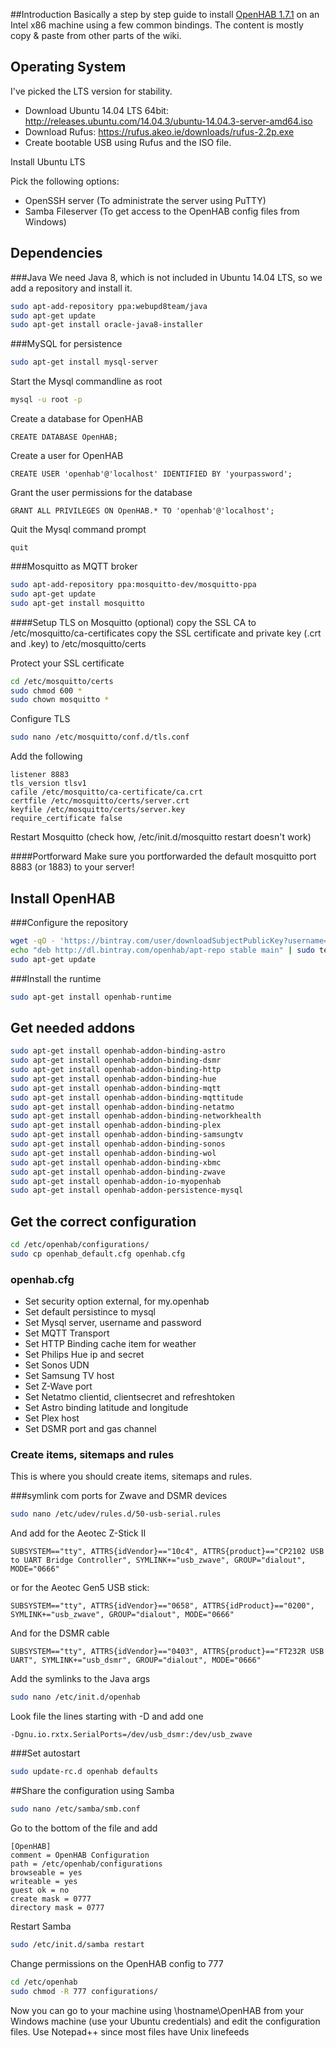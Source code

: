 ##Introduction
Basically a step by step guide to install [OpenHAB 1.7.1](www.openhab.org) on an Intel x86 machine using a few common bindings. 
The content is mostly copy & paste from other parts of the wiki.

## Operating System
I've picked the LTS version for stability.

- Download Ubuntu 14.04 LTS 64bit: http://releases.ubuntu.com/14.04.3/ubuntu-14.04.3-server-amd64.iso
- Download Rufus: https://rufus.akeo.ie/downloads/rufus-2.2p.exe
- Create bootable USB using Rufus and the ISO file.

Install Ubuntu LTS

Pick the following options:
- OpenSSH server (To administrate the server using PuTTY)
- Samba Fileserver (To get access to the OpenHAB config files from Windows)

## Dependencies
###Java
We need Java 8, which is not included in Ubuntu 14.04 LTS, so we add a repository and install it.
```bash
sudo apt-add-repository ppa:webupd8team/java
sudo apt-get update
sudo apt-get install oracle-java8-installer
```

###MySQL for persistence
```bash
sudo apt-get install mysql-server
```

Start the Mysql commandline as root
```bash
mysql -u root -p
```

Create a database for OpenHAB
```
CREATE DATABASE OpenHAB;
```
Create a user for OpenHAB
```
CREATE USER 'openhab'@'localhost' IDENTIFIED BY 'yourpassword';
```
Grant the user permissions for the database
```
GRANT ALL PRIVILEGES ON OpenHAB.* TO 'openhab'@'localhost';
```
Quit the Mysql command prompt
```
quit
```

###Mosquitto as MQTT broker
```bash
sudo apt-add-repository ppa:mosquitto-dev/mosquitto-ppa
sudo apt-get update
sudo apt-get install mosquitto
```

####Setup TLS on Mosquitto (optional)
copy the SSL CA to /etc/mosquitto/ca-certificates
copy the SSL certificate and private key (.crt and .key) to /etc/mosquitto/certs

Protect your SSL certificate
```bash
cd /etc/mosquitto/certs
sudo chmod 600 *
sudo chown mosquitto *
```

Configure TLS
```bash
sudo nano /etc/mosquitto/conf.d/tls.conf
```
Add the following
```
listener 8883
tls_version tlsv1
cafile /etc/mosquitto/ca-certificate/ca.crt
certfile /etc/mosquitto/certs/server.crt
keyfile /etc/mosquitto/certs/server.key
require_certificate false
```

Restart Mosquitto (check how, /etc/init.d/mosquitto restart doesn't work)

####Portforward
Make sure you portforwarded the default mosquitto port 8883 (or 1883) to your server!  

## Install OpenHAB 
###Configure the repository
```bash
wget -qO - 'https://bintray.com/user/downloadSubjectPublicKey?username=openhab' | sudo apt-key add -
echo "deb http://dl.bintray.com/openhab/apt-repo stable main" | sudo tee /etc/apt/sources.list.d/openhab.list
sudo apt-get update
```

###Install the runtime
```bash
sudo apt-get install openhab-runtime
```

## Get needed addons
```bash
sudo apt-get install openhab-addon-binding-astro
sudo apt-get install openhab-addon-binding-dsmr
sudo apt-get install openhab-addon-binding-http
sudo apt-get install openhab-addon-binding-hue
sudo apt-get install openhab-addon-binding-mqtt
sudo apt-get install openhab-addon-binding-mqttitude
sudo apt-get install openhab-addon-binding-netatmo
sudo apt-get install openhab-addon-binding-networkhealth
sudo apt-get install openhab-addon-binding-plex
sudo apt-get install openhab-addon-binding-samsungtv
sudo apt-get install openhab-addon-binding-sonos
sudo apt-get install openhab-addon-binding-wol
sudo apt-get install openhab-addon-binding-xbmc
sudo apt-get install openhab-addon-binding-zwave
sudo apt-get install openhab-addon-io-myopenhab
sudo apt-get install openhab-addon-persistence-mysql
```

## Get the correct configuration
```bash
cd /etc/openhab/configurations/
sudo cp openhab_default.cfg openhab.cfg
```

### openhab.cfg
- Set security option external, for my.openhab
- Set default persistince to mysql
- Set Mysql server, username and password
- Set MQTT Transport
- Set HTTP Binding cache item for weather
- Set Philips Hue ip and secret
- Set Sonos UDN
- Set Samsung TV host
- Set Z-Wave port
- Set Netatmo clientid, clientsecret and refreshtoken
- Set Astro binding latitude and longitude 
- Set Plex host
- Set DSMR port and gas channel

### Create items, sitemaps and rules
This is where you should create items, sitemaps and rules.

###symlink com ports for Zwave and DSMR devices
```bash
sudo nano /etc/udev/rules.d/50-usb-serial.rules
```
And add for the Aeotec Z-Stick II
```
SUBSYSTEM=="tty", ATTRS{idVendor}=="10c4", ATTRS{product}=="CP2102 USB to UART Bridge Controller", SYMLINK+="usb_zwave", GROUP="dialout", MODE="0666"
```
or for the Aeotec Gen5 USB stick:
```
SUBSYSTEM=="tty", ATTRS{idVendor}=="0658", ATTRS{idProduct}=="0200", SYMLINK+="usb_zwave", GROUP="dialout", MODE="0666"
```

And for the DSMR cable
```
SUBSYSTEM=="tty", ATTRS{idVendor}=="0403", ATTRS{product}=="FT232R USB UART", SYMLINK+="usb_dsmr", GROUP="dialout", MODE="0666"
```
Add the symlinks to the Java args
```bash
sudo nano /etc/init.d/openhab
```
Look file the lines starting with -D and add one
```
-Dgnu.io.rxtx.SerialPorts=/dev/usb_dsmr:/dev/usb_zwave
```

###Set autostart
```bash
sudo update-rc.d openhab defaults
```

##Share the configuration using Samba
```bash
sudo nano /etc/samba/smb.conf
```
Go to the bottom of the file and add
```
[OpenHAB]
comment = OpenHAB Configuration
path = /etc/openhab/configurations
browseable = yes
writeable = yes
guest ok = no
create mask = 0777
directory mask = 0777
```
Restart Samba
```bash
sudo /etc/init.d/samba restart
```
Change permissions on the OpenHAB config to 777
```bash
cd /etc/openhab
sudo chmod -R 777 configurations/
```

Now you can go to your machine using \\hostname\OpenHAB from your Windows machine (use your Ubuntu credentials) and edit the configuration files.
Use Notepad++ since most files have Unix linefeeds